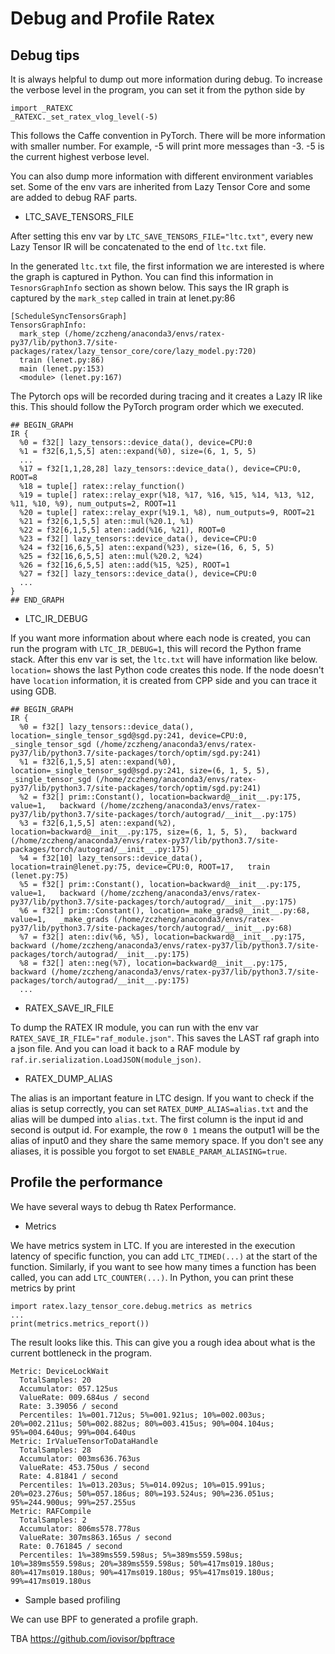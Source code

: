 <!--- Copyright Amazon.com, Inc. or its affiliates. All Rights Reserved. -->
<!--- SPDX-License-Identifier: Apache-2.0  -->

# Debug and Profile Ratex

## Debug tips
It is always helpful to dump out more information during debug. To increase the verbose level in the program, you can set it from the python side by
```
import _RATEXC
_RATEXC._set_ratex_vlog_level(-5)
```
This follows the Caffe convention in PyTorch. There will be more information with smaller number. For example, -5 will print more messages than -3. -5 is the current highest verbose level.


You can also dump more information with different environment variables set. Some of the env vars are inherited from Lazy Tensor Core and some are added to debug RAF parts.

* LTC_SAVE_TENSORS_FILE

After setting this env var by `LTC_SAVE_TENSORS_FILE="ltc.txt"`, every new Lazy Tensor IR will be concatenated to the end of `ltc.txt` file.

In the generated `ltc.txt` file, the first information we are interested is where the graph is captured in Python. You can find this information in `TesnorsGraphInfo` section as shown below. This says the IR graph is captured by the `mark_step` called in train at lenet.py:86
```
[ScheduleSyncTensorsGraph]
TensorsGraphInfo:
  mark_step (/home/zczheng/anaconda3/envs/ratex-py37/lib/python3.7/site-packages/ratex/lazy_tensor_core/core/lazy_model.py:720)
  train (lenet.py:86)
  main (lenet.py:153)
  <module> (lenet.py:167)
```

The Pytorch ops will be recorded during tracing and it creates a Lazy IR like this. This should follow the PyTorch program order which we executed.

```
## BEGIN_GRAPH
IR {
  %0 = f32[] lazy_tensors::device_data(), device=CPU:0
  %1 = f32[6,1,5,5] aten::expand(%0), size=(6, 1, 5, 5)
  ...
  %17 = f32[1,1,28,28] lazy_tensors::device_data(), device=CPU:0, ROOT=8
  %18 = tuple[] ratex::relay_function()
  %19 = tuple[] ratex::relay_expr(%18, %17, %16, %15, %14, %13, %12, %11, %10, %9), num_outputs=2, ROOT=11
  %20 = tuple[] ratex::relay_expr(%19.1, %8), num_outputs=9, ROOT=21
  %21 = f32[6,1,5,5] aten::mul(%20.1, %1)
  %22 = f32[6,1,5,5] aten::add(%16, %21), ROOT=0
  %23 = f32[] lazy_tensors::device_data(), device=CPU:0
  %24 = f32[16,6,5,5] aten::expand(%23), size=(16, 6, 5, 5)
  %25 = f32[16,6,5,5] aten::mul(%20.2, %24)
  %26 = f32[16,6,5,5] aten::add(%15, %25), ROOT=1
  %27 = f32[] lazy_tensors::device_data(), device=CPU:0
  ...
}
## END_GRAPH
```


* LTC_IR_DEBUG

If you want more information about where each node is created, you can run the program with `LTC_IR_DEBUG=1`, this will record the Python frame stack. After this env var is set, the `ltc.txt` will have information like below. `location=` shows the last Python code creates this node. If the node doesn't have `location` information, it is created from CPP side and you can trace it using GDB.

```
## BEGIN_GRAPH
IR {
  %0 = f32[] lazy_tensors::device_data(), location=_single_tensor_sgd@sgd.py:241, device=CPU:0,   _single_tensor_sgd (/home/zczheng/anaconda3/envs/ratex-py37/lib/python3.7/site-packages/torch/optim/sgd.py:241)
  %1 = f32[6,1,5,5] aten::expand(%0), location=_single_tensor_sgd@sgd.py:241, size=(6, 1, 5, 5),   _single_tensor_sgd (/home/zczheng/anaconda3/envs/ratex-py37/lib/python3.7/site-packages/torch/optim/sgd.py:241)
  %2 = f32[] prim::Constant(), location=backward@__init__.py:175, value=1,   backward (/home/zczheng/anaconda3/envs/ratex-py37/lib/python3.7/site-packages/torch/autograd/__init__.py:175)
  %3 = f32[6,1,5,5] aten::expand(%2), location=backward@__init__.py:175, size=(6, 1, 5, 5),   backward (/home/zczheng/anaconda3/envs/ratex-py37/lib/python3.7/site-packages/torch/autograd/__init__.py:175)
  %4 = f32[10] lazy_tensors::device_data(), location=train@lenet.py:75, device=CPU:0, ROOT=17,   train (lenet.py:75)
  %5 = f32[] prim::Constant(), location=backward@__init__.py:175, value=1,   backward (/home/zczheng/anaconda3/envs/ratex-py37/lib/python3.7/site-packages/torch/autograd/__init__.py:175)
  %6 = f32[] prim::Constant(), location=_make_grads@__init__.py:68, value=1,   _make_grads (/home/zczheng/anaconda3/envs/ratex-py37/lib/python3.7/site-packages/torch/autograd/__init__.py:68)
  %7 = f32[] aten::div(%6, %5), location=backward@__init__.py:175,   backward (/home/zczheng/anaconda3/envs/ratex-py37/lib/python3.7/site-packages/torch/autograd/__init__.py:175)
  %8 = f32[] aten::neg(%7), location=backward@__init__.py:175,   backward (/home/zczheng/anaconda3/envs/ratex-py37/lib/python3.7/site-packages/torch/autograd/__init__.py:175)
  ...
```


* RATEX_SAVE_IR_FILE

To dump the RATEX IR module, you can run with the env var `RATEX_SAVE_IR_FILE="raf_module.json"`. This saves the LAST raf graph into a json file. And you can load it back to a RAF module by `raf.ir.serialization.LoadJSON(module_json)`.


* RATEX_DUMP_ALIAS

The alias is an important feature in LTC design. If you want to check if the alias is setup correctly, you can set `RATEX_DUMP_ALIAS=alias.txt` and the alias will be dumped into `alias.txt`. The first column is the input id and second is output id. For example, the row `0 1` means the output1 will be the alias of input0 and they share the same memory space. If you don't see any aliases, it is possible you forgot to set `ENABLE_PARAM_ALIASING=true`.


## Profile the performance

We have several ways to debug th Ratex Performance.

* Metrics

We have metrics system in LTC. If you are interested in the execution latency of specific function, you can add `LTC_TIMED(...)` at the start of the function. Similarly, if you want to see how many times a function has been called, you can add `LTC_COUNTER(...)`. In Python, you can print these metrics by print

```
import ratex.lazy_tensor_core.debug.metrics as metrics
...
print(metrics.metrics_report())
```

The result looks like this. This can give you a rough idea about what is the current bottleneck in the program.

```
Metric: DeviceLockWait
  TotalSamples: 20
  Accumulator: 057.125us
  ValueRate: 009.684us / second
  Rate: 3.39056 / second
  Percentiles: 1%=001.712us; 5%=001.921us; 10%=002.003us; 20%=002.211us; 50%=002.882us; 80%=003.415us; 90%=004.104us; 95%=004.640us; 99%=004.640us
Metric: IrValueTensorToDataHandle
  TotalSamples: 28
  Accumulator: 003ms636.763us
  ValueRate: 453.750us / second
  Rate: 4.81841 / second
  Percentiles: 1%=013.203us; 5%=014.092us; 10%=015.991us; 20%=023.276us; 50%=057.186us; 80%=193.524us; 90%=236.051us; 95%=244.900us; 99%=257.255us
Metric: RAFCompile
  TotalSamples: 2
  Accumulator: 806ms578.778us
  ValueRate: 307ms863.165us / second
  Rate: 0.761845 / second
  Percentiles: 1%=389ms559.598us; 5%=389ms559.598us; 10%=389ms559.598us; 20%=389ms559.598us; 50%=417ms019.180us; 80%=417ms019.180us; 90%=417ms019.180us; 95%=417ms019.180us; 99%=417ms019.180us
```


* Sample based profiling

We can use BPF to generated a profile graph.

TBA https://github.com/iovisor/bpftrace
